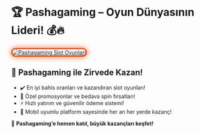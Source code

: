 <h1>🏆 Pashagaming – Oyun Dünyasının Lideri! 💰🔥</h1>

<a href="https://cutt.ly/PashaLink" title="Pashagaming Slot Oyunları">
  <img src="https://i.ibb.co/BtMhhf6/g-venligiris.jpg" alt="Pashagaming Slot Oyunları" style="max-width: 100%; border: 3px solid #ff4500; border-radius: 15px; box-shadow: 0px 0px 15px rgba(255, 69, 0, 0.8);">
</a>

<h2>🚀 Pashagaming ile Zirvede Kazan!</h2>
<ul>
  <li>✔️ En iyi bahis oranları ve kazandıran slot oyunları!</li>
  <li>🎁 Özel promosyonlar ve bedava spin fırsatları!</li>
  <li>⚡️ Hızlı yatırım ve güvenilir ödeme sistemi!</li>
  <li>📱 Mobil uyumlu platform sayesinde her an her yerde kazanç!</li>
</ul>

<p>💎 <strong>Pashagaming’e hemen katıl, büyük kazançları keşfet!</strong></p>

<meta name="description" content="Pashagaming ile oyun keyfini katla! Yüksek oranlar, özel bonuslar ve anında ödeme avantajlarıyla hemen kazan!">
